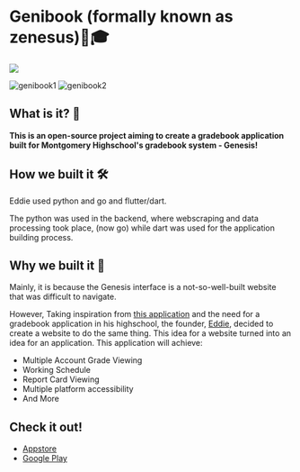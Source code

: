 # Genibook (formally known as zenesus)🏫🎓
![](https://github.com/Zenesus/.github/blob/main/Zenesus-logos/Zenesus.png)

![genibook1](https://github.com/Zenesus/.github/assets/91804938/54dbb541-8cd0-4971-9d5b-401ad66ab2c6)
![genibook2](https://github.com/Zenesus/.github/assets/91804938/9513ab9f-76a4-4468-abcb-771db7197a60)

##  What is it? 🤔

**This is an open-source project aiming to create a gradebook application built for Montgomery Highschool's gradebook system - Genesis!**

## How we built it 🛠

Eddie used python and go and flutter/dart.

The python was used in the backend, where webscraping and data processing took place, (now go)
while dart was used for the application building process.

## Why we built it 💭
Mainly, it is because the Genesis interface is a not-so-well-built website that was difficult to navigate.


However, Taking inspiration from [this application](https://github.com/gradebook-app) and the need for a gradebook application in his highschool,
the founder, [Eddie](https://github.com/EDED2314/), decided to create a website to do the same thing. 
This idea for a website turned into an idea for an application.
This application will achieve:
- Multiple Account Grade Viewing
- Working Schedule
- Report Card Viewing
- Multiple platform accessibility
- And More


## Check it out!
- [Appstore](https://apps.apple.com/us/app/genibook/id6449626427?platform=iphone)
- [Google Play](https://play.google.com/store/apps/details?id=com.genibook.application)
